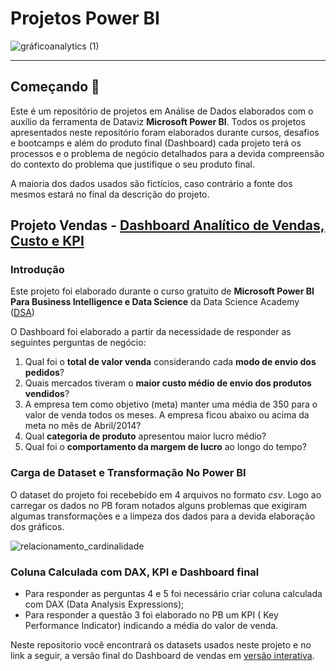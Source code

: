 # Projetos Power BI
 ![gráficoanalytics (1)](https://github.com/GleiceAraujo22/PowerBI-Projects/assets/111028971/afffcabe-b0a1-4ed3-8da7-d7a7009ca5ac)
*** 
## Começando 🚀 

Este é um repositório de projetos em Análise de Dados elaborados com o auxílio da ferramenta de Dataviz **Microsoft Power BI**. Todos os projetos apresentados neste repositório foram elaborados durante cursos, desafios e bootcamps e além do produto final (Dashboard) cada projeto terá os processos e o problema de negócio detalhados para a devida compreensão do contexto do problema que justifique o seu produto final. 

A maioria dos dados usados são fictícios, caso contrário a fonte dos mesmos estará no final da descrição do projeto.


## Projeto Vendas - [Dashboard Analítico de Vendas, Custo e KPI](https://app.powerbi.com/view?r=eyJrIjoiMjQzYjdkZjYtNmQzZi00ODZjLTllMmQtNWZhYzQ0NWI0MmZjIiwidCI6ImZkMzJmZDA0LTJmMmQtNDQ4MS1hZDcwLTY0Yzc2NWUxZDdjOCJ9) 

### Introdução

Este projeto foi elaborado durante o curso gratuito de **Microsoft Power BI Para Business Intelligence e Data Science** da Data Science Academy ([DSA](https://www.datascienceacademy.com.br/)) 


O Dashboard foi elaborado a partir da necessidade de responder as seguintes perguntas de negócio:  

1. Qual foi o **total de valor venda** considerando cada **modo de envio dos pedidos**?  
2. Quais mercados tiveram o **maior custo médio de envio dos produtos vendidos**? 
3. A empresa tem como objetivo (meta) manter uma média de 350 para o valor de venda todos os meses. A empresa ficou abaixo ou acima da meta no mês de Abril/2014? 
4.  Qual **categoria de produto** apresentou maior lucro médio?  
5.  Qual foi o **comportamento da margem de lucro** ao longo do tempo? 

### Carga de Dataset e Transformação No Power BI

O dataset do projeto foi recebebido em 4 arquivos no formato *csv*. Logo ao carregar os dados no PB foram notados alguns problemas que exigiram algumas transformações e a limpeza dos dados para a devida elaboração dos gráficos. 

![relacionamento_cardinalidade](https://github.com/GleiceAraujo22/PowerBI-Projects/assets/111028971/2b4c7294-0851-4c42-bf49-0f0a26546268)

### Coluna Calculada com DAX, KPI e Dashboard final

* Para responder as perguntas 4 e 5 foi necessário criar coluna calculada com DAX (Data Analysis Expressions);
* Para responder a questão 3 foi elaborado no PB um KPI ( Key Performance Indicator) indicando a média do valor de venda. 

Neste repositorio você encontrará os datasets usados neste projeto e no link a seguir, a versão final do Dashboard de vendas em [versão interativa](https://app.powerbi.com/view?r=eyJrIjoiMjQzYjdkZjYtNmQzZi00ODZjLTllMmQtNWZhYzQ0NWI0MmZjIiwidCI6ImZkMzJmZDA0LTJmMmQtNDQ4MS1hZDcwLTY0Yzc2NWUxZDdjOCJ9). 




